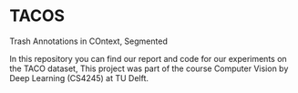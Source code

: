 # TACOS
Trash Annotations in COntext, Segmented


In this repository you can find our report and code for our experiments on the TACO dataset, This project was part of the course Computer Vision by Deep Learning (CS4245) at TU Delft.
